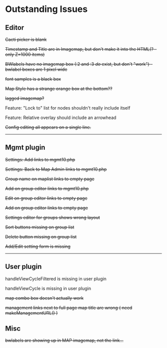 # Outstanding Issues

## Editor

~~Cacti picker is blank~~

~~Timestamp and Title are in Imagemap, but don't make it into the HTML(? - only Z=1000 items)~~

~~BWlabels have no imagemap box (:2 and :3 _do_ exist, but don't "work") - bwlabel boxes are 1 pixel wide~~

~~font samples is a black box~~

~~Map Style has a strange orange box at the bottom??~~

~~lagged imagemap?~~

Feature: "Lock to" list for nodes shouldn't really include itself

Feature: Relative overlay should include an arrowhead

~~Config editing all appears on a single line.~~

---

## Mgmt plugin

~~Settings: Add links to mgmt10.php~~

~~Settings: Back to Map Admin  links to mgmt10.php~~

~~Group name on maplist links to empty page~~

~~Add on group editor links to mgmt10.php~~

~~Edit on group editor links to empty page~~

~~Add on group editor links to empty page~~

~~Settings editor for groups shows wrong layout~~

~~Sort buttons missing on group list~~

~~Delete button missing on group list~~

~~Add/Edit setting form is missing~~

---
## User plugin

handleViewCycleFiltered is missing in user plugin

handleViewCycle is missing in user plugin

~~map combo box doesn't actually work~~

~~management links next to full page map title are wrong ( need makeManagementURL() )~~

## Misc

~~bwlabels are showing up in MAP imagemap, not the link...~~
